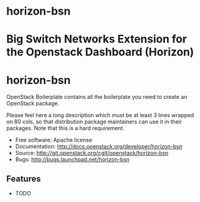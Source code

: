 # horizon-bsn
Big Switch Networks Extension for the Openstack Dashboard (Horizon)
===============================
horizon-bsn
===============================

OpenStack Boilerplate contains all the boilerplate you need to create an OpenStack package.

Please feel here a long description which must be at least 3 lines wrapped on
80 cols, so that distribution package maintainers can use it in their packages.
Note that this is a hard requirement.

* Free software: Apache license
* Documentation: http://docs.openstack.org/developer/horizon-bsn
* Source: http://git.openstack.org/cgit/openstack/horizon-bsn
* Bugs: http://bugs.launchpad.net/horizon-bsn

Features
--------

* TODO
